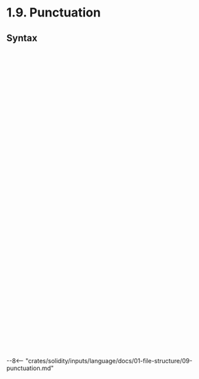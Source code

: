 <!-- This file is generated automatically by infrastructure scripts. Please don't edit by hand. -->

# 1.9. Punctuation

## Syntax

```{ .ebnf #OpenParen }

```

<pre ebnf-snippet="OpenParen" style="display: none;"><a href="#OpenParen"><span class="k">OPEN_PAREN</span></a><span class="o"> = </span><span class="s2">"("</span><span class="o">;</span></pre>

```{ .ebnf #CloseParen }

```

<pre ebnf-snippet="CloseParen" style="display: none;"><a href="#CloseParen"><span class="k">CLOSE_PAREN</span></a><span class="o"> = </span><span class="s2">")"</span><span class="o">;</span></pre>

```{ .ebnf #OpenBracket }

```

<pre ebnf-snippet="OpenBracket" style="display: none;"><a href="#OpenBracket"><span class="k">OPEN_BRACKET</span></a><span class="o"> = </span><span class="s2">"["</span><span class="o">;</span></pre>

```{ .ebnf #CloseBracket }

```

<pre ebnf-snippet="CloseBracket" style="display: none;"><a href="#CloseBracket"><span class="k">CLOSE_BRACKET</span></a><span class="o"> = </span><span class="s2">"]"</span><span class="o">;</span></pre>

```{ .ebnf #OpenBrace }

```

<pre ebnf-snippet="OpenBrace" style="display: none;"><a href="#OpenBrace"><span class="k">OPEN_BRACE</span></a><span class="o"> = </span><span class="s2">"{"</span><span class="o">;</span></pre>

```{ .ebnf #CloseBrace }

```

<pre ebnf-snippet="CloseBrace" style="display: none;"><a href="#CloseBrace"><span class="k">CLOSE_BRACE</span></a><span class="o"> = </span><span class="s2">"}"</span><span class="o">;</span></pre>

```{ .ebnf #Comma }

```

<pre ebnf-snippet="Comma" style="display: none;"><a href="#Comma"><span class="k">COMMA</span></a><span class="o"> = </span><span class="s2">","</span><span class="o">;</span></pre>

```{ .ebnf #Period }

```

<pre ebnf-snippet="Period" style="display: none;"><a href="#Period"><span class="k">PERIOD</span></a><span class="o"> = </span><span class="s2">"."</span><span class="o">;</span></pre>

```{ .ebnf #QuestionMark }

```

<pre ebnf-snippet="QuestionMark" style="display: none;"><a href="#QuestionMark"><span class="k">QUESTION_MARK</span></a><span class="o"> = </span><span class="s2">"?"</span><span class="o">;</span></pre>

```{ .ebnf #Semicolon }

```

<pre ebnf-snippet="Semicolon" style="display: none;"><a href="#Semicolon"><span class="k">SEMICOLON</span></a><span class="o"> = </span><span class="s2">";"</span><span class="o">;</span></pre>

```{ .ebnf #Colon }

```

<pre ebnf-snippet="Colon" style="display: none;"><a href="#Colon"><span class="k">COLON</span></a><span class="o"> = </span><span class="s2">":"</span><span class="o">;</span></pre>

```{ .ebnf #ColonEqual }

```

<pre ebnf-snippet="ColonEqual" style="display: none;"><a href="#ColonEqual"><span class="k">COLON_EQUAL</span></a><span class="o"> = </span><span class="s2">":="</span><span class="o">;</span></pre>

```{ .ebnf #Equal }

```

<pre ebnf-snippet="Equal" style="display: none;"><a href="#Equal"><span class="k">EQUAL</span></a><span class="o"> = </span><span class="s2">"="</span><span class="o">;</span></pre>

```{ .ebnf #EqualColon }

```

<pre ebnf-snippet="EqualColon" style="display: none;"><span class="cm">(* Deprecated in 0.5.0 *)</span><br /><a href="#EqualColon"><span class="k">EQUAL_COLON</span></a><span class="o"> = </span><span class="s2">"=:"</span><span class="o">;</span></pre>

```{ .ebnf #EqualEqual }

```

<pre ebnf-snippet="EqualEqual" style="display: none;"><a href="#EqualEqual"><span class="k">EQUAL_EQUAL</span></a><span class="o"> = </span><span class="s2">"=="</span><span class="o">;</span></pre>

```{ .ebnf #EqualGreaterThan }

```

<pre ebnf-snippet="EqualGreaterThan" style="display: none;"><a href="#EqualGreaterThan"><span class="k">EQUAL_GREATER_THAN</span></a><span class="o"> = </span><span class="s2">"=>"</span><span class="o">;</span></pre>

```{ .ebnf #Asterisk }

```

<pre ebnf-snippet="Asterisk" style="display: none;"><a href="#Asterisk"><span class="k">ASTERISK</span></a><span class="o"> = </span><span class="s2">"*"</span><span class="o">;</span></pre>

```{ .ebnf #AsteriskEqual }

```

<pre ebnf-snippet="AsteriskEqual" style="display: none;"><a href="#AsteriskEqual"><span class="k">ASTERISK_EQUAL</span></a><span class="o"> = </span><span class="s2">"*="</span><span class="o">;</span></pre>

```{ .ebnf #AsteriskAsterisk }

```

<pre ebnf-snippet="AsteriskAsterisk" style="display: none;"><a href="#AsteriskAsterisk"><span class="k">ASTERISK_ASTERISK</span></a><span class="o"> = </span><span class="s2">"**"</span><span class="o">;</span></pre>

```{ .ebnf #Bar }

```

<pre ebnf-snippet="Bar" style="display: none;"><a href="#Bar"><span class="k">BAR</span></a><span class="o"> = </span><span class="s2">"|"</span><span class="o">;</span></pre>

```{ .ebnf #BarEqual }

```

<pre ebnf-snippet="BarEqual" style="display: none;"><a href="#BarEqual"><span class="k">BAR_EQUAL</span></a><span class="o"> = </span><span class="s2">"|="</span><span class="o">;</span></pre>

```{ .ebnf #BarBar }

```

<pre ebnf-snippet="BarBar" style="display: none;"><a href="#BarBar"><span class="k">BAR_BAR</span></a><span class="o"> = </span><span class="s2">"||"</span><span class="o">;</span></pre>

```{ .ebnf #Ampersand }

```

<pre ebnf-snippet="Ampersand" style="display: none;"><a href="#Ampersand"><span class="k">AMPERSAND</span></a><span class="o"> = </span><span class="s2">"&"</span><span class="o">;</span></pre>

```{ .ebnf #AmpersandEqual }

```

<pre ebnf-snippet="AmpersandEqual" style="display: none;"><a href="#AmpersandEqual"><span class="k">AMPERSAND_EQUAL</span></a><span class="o"> = </span><span class="s2">"&="</span><span class="o">;</span></pre>

```{ .ebnf #AmpersandAmpersand }

```

<pre ebnf-snippet="AmpersandAmpersand" style="display: none;"><a href="#AmpersandAmpersand"><span class="k">AMPERSAND_AMPERSAND</span></a><span class="o"> = </span><span class="s2">"&&"</span><span class="o">;</span></pre>

```{ .ebnf #LessThan }

```

<pre ebnf-snippet="LessThan" style="display: none;"><a href="#LessThan"><span class="k">LESS_THAN</span></a><span class="o"> = </span><span class="s2">"<"</span><span class="o">;</span></pre>

```{ .ebnf #LessThanEqual }

```

<pre ebnf-snippet="LessThanEqual" style="display: none;"><a href="#LessThanEqual"><span class="k">LESS_THAN_EQUAL</span></a><span class="o"> = </span><span class="s2">"<="</span><span class="o">;</span></pre>

```{ .ebnf #LessThanLessThan }

```

<pre ebnf-snippet="LessThanLessThan" style="display: none;"><a href="#LessThanLessThan"><span class="k">LESS_THAN_LESS_THAN</span></a><span class="o"> = </span><span class="s2">"<<"</span><span class="o">;</span></pre>

```{ .ebnf #LessThanLessThanEqual }

```

<pre ebnf-snippet="LessThanLessThanEqual" style="display: none;"><a href="#LessThanLessThanEqual"><span class="k">LESS_THAN_LESS_THAN_EQUAL</span></a><span class="o"> = </span><span class="s2">"<<="</span><span class="o">;</span></pre>

```{ .ebnf #GreaterThan }

```

<pre ebnf-snippet="GreaterThan" style="display: none;"><a href="#GreaterThan"><span class="k">GREATER_THAN</span></a><span class="o"> = </span><span class="s2">">"</span><span class="o">;</span></pre>

```{ .ebnf #GreaterThanEqual }

```

<pre ebnf-snippet="GreaterThanEqual" style="display: none;"><a href="#GreaterThanEqual"><span class="k">GREATER_THAN_EQUAL</span></a><span class="o"> = </span><span class="s2">">="</span><span class="o">;</span></pre>

```{ .ebnf #GreaterThanGreaterThan }

```

<pre ebnf-snippet="GreaterThanGreaterThan" style="display: none;"><a href="#GreaterThanGreaterThan"><span class="k">GREATER_THAN_GREATER_THAN</span></a><span class="o"> = </span><span class="s2">">>"</span><span class="o">;</span></pre>

```{ .ebnf #GreaterThanGreaterThanEqual }

```

<pre ebnf-snippet="GreaterThanGreaterThanEqual" style="display: none;"><a href="#GreaterThanGreaterThanEqual"><span class="k">GREATER_THAN_GREATER_THAN_EQUAL</span></a><span class="o"> = </span><span class="s2">">>="</span><span class="o">;</span></pre>

```{ .ebnf #GreaterThanGreaterThanGreaterThan }

```

<pre ebnf-snippet="GreaterThanGreaterThanGreaterThan" style="display: none;"><a href="#GreaterThanGreaterThanGreaterThan"><span class="k">GREATER_THAN_GREATER_THAN_GREATER_THAN</span></a><span class="o"> = </span><span class="s2">">>>"</span><span class="o">;</span></pre>

```{ .ebnf #GreaterThanGreaterThanGreaterThanEqual }

```

<pre ebnf-snippet="GreaterThanGreaterThanGreaterThanEqual" style="display: none;"><a href="#GreaterThanGreaterThanGreaterThanEqual"><span class="k">GREATER_THAN_GREATER_THAN_GREATER_THAN_EQUAL</span></a><span class="o"> = </span><span class="s2">">>>="</span><span class="o">;</span></pre>

```{ .ebnf #Plus }

```

<pre ebnf-snippet="Plus" style="display: none;"><a href="#Plus"><span class="k">PLUS</span></a><span class="o"> = </span><span class="s2">"+"</span><span class="o">;</span></pre>

```{ .ebnf #PlusEqual }

```

<pre ebnf-snippet="PlusEqual" style="display: none;"><a href="#PlusEqual"><span class="k">PLUS_EQUAL</span></a><span class="o"> = </span><span class="s2">"+="</span><span class="o">;</span></pre>

```{ .ebnf #PlusPlus }

```

<pre ebnf-snippet="PlusPlus" style="display: none;"><a href="#PlusPlus"><span class="k">PLUS_PLUS</span></a><span class="o"> = </span><span class="s2">"++"</span><span class="o">;</span></pre>

```{ .ebnf #Minus }

```

<pre ebnf-snippet="Minus" style="display: none;"><a href="#Minus"><span class="k">MINUS</span></a><span class="o"> = </span><span class="s2">"-"</span><span class="o">;</span></pre>

```{ .ebnf #MinusEqual }

```

<pre ebnf-snippet="MinusEqual" style="display: none;"><a href="#MinusEqual"><span class="k">MINUS_EQUAL</span></a><span class="o"> = </span><span class="s2">"-="</span><span class="o">;</span></pre>

```{ .ebnf #MinusMinus }

```

<pre ebnf-snippet="MinusMinus" style="display: none;"><a href="#MinusMinus"><span class="k">MINUS_MINUS</span></a><span class="o"> = </span><span class="s2">"--"</span><span class="o">;</span></pre>

```{ .ebnf #MinusGreaterThan }

```

<pre ebnf-snippet="MinusGreaterThan" style="display: none;"><a href="#MinusGreaterThan"><span class="k">MINUS_GREATER_THAN</span></a><span class="o"> = </span><span class="s2">"->"</span><span class="o">;</span></pre>

```{ .ebnf #Slash }

```

<pre ebnf-snippet="Slash" style="display: none;"><a href="#Slash"><span class="k">SLASH</span></a><span class="o"> = </span><span class="s2">"/"</span><span class="o">;</span></pre>

```{ .ebnf #SlashEqual }

```

<pre ebnf-snippet="SlashEqual" style="display: none;"><a href="#SlashEqual"><span class="k">SLASH_EQUAL</span></a><span class="o"> = </span><span class="s2">"/="</span><span class="o">;</span></pre>

```{ .ebnf #Percent }

```

<pre ebnf-snippet="Percent" style="display: none;"><a href="#Percent"><span class="k">PERCENT</span></a><span class="o"> = </span><span class="s2">"%"</span><span class="o">;</span></pre>

```{ .ebnf #PercentEqual }

```

<pre ebnf-snippet="PercentEqual" style="display: none;"><a href="#PercentEqual"><span class="k">PERCENT_EQUAL</span></a><span class="o"> = </span><span class="s2">"%="</span><span class="o">;</span></pre>

```{ .ebnf #Bang }

```

<pre ebnf-snippet="Bang" style="display: none;"><a href="#Bang"><span class="k">BANG</span></a><span class="o"> = </span><span class="s2">"!"</span><span class="o">;</span></pre>

```{ .ebnf #BangEqual }

```

<pre ebnf-snippet="BangEqual" style="display: none;"><a href="#BangEqual"><span class="k">BANG_EQUAL</span></a><span class="o"> = </span><span class="s2">"!="</span><span class="o">;</span></pre>

```{ .ebnf #Caret }

```

<pre ebnf-snippet="Caret" style="display: none;"><a href="#Caret"><span class="k">CARET</span></a><span class="o"> = </span><span class="s2">"^"</span><span class="o">;</span></pre>

```{ .ebnf #CaretEqual }

```

<pre ebnf-snippet="CaretEqual" style="display: none;"><a href="#CaretEqual"><span class="k">CARET_EQUAL</span></a><span class="o"> = </span><span class="s2">"^="</span><span class="o">;</span></pre>

```{ .ebnf #Tilde }

```

<pre ebnf-snippet="Tilde" style="display: none;"><a href="#Tilde"><span class="k">TILDE</span></a><span class="o"> = </span><span class="s2">"~"</span><span class="o">;</span></pre>

--8<-- "crates/solidity/inputs/language/docs/01-file-structure/09-punctuation.md"
